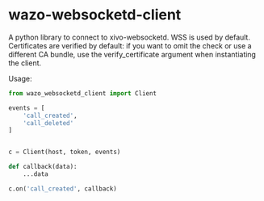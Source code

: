 wazo-websocketd-client
======================

A python library to connect to xivo-websocketd. WSS is used by default. Certificates
are verified by default: if you want to omit the check or use a different CA
bundle, use the verify_certificate argument when instantiating the client.

Usage:

```python
from wazo_websocketd_client import Client

events = [
    'call_created',
    'call_deleted'
]


c = Client(host, token, events)

def callback(data):
    ...data

c.on('call_created', callback) 
```
